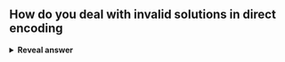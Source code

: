 ## How do you deal with invalid solutions in direct encoding
<details>
<summary><b>Reveal answer</b></summary>
By penalising fitness
</details>
